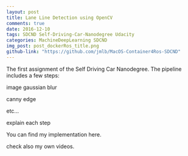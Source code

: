 ```yaml
---
layout: post
title: Lane Line Detection using OpenCV
comments: true
date: 2016-12-10
tags: SDCND Self-Driving-Car-Nanodegree Udacity 
categories: MachineDeepLearning SDCND
img_post: post_dockerRos_title.png
github-link: "https://github.com/jmlb/MacOS-Container4Ros-SDCND"
---
```


The first assignment of the Self Driving Car Nanodegree.
The pipeline includes a few steps:

image
gaussian blur 

canny edge

etc...


explain each step

You can find my implementation here.

check also my own videos.